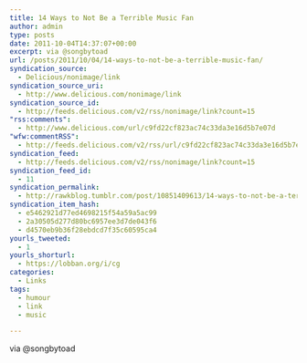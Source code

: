 ```yaml
---
title: 14 Ways to Not Be a Terrible Music Fan
author: admin
type: posts
date: 2011-10-04T14:37:07+00:00
excerpt: via @songbytoad
url: /posts/2011/10/04/14-ways-to-not-be-a-terrible-music-fan/
syndication_source:
  - Delicious/nonimage/link
syndication_source_uri:
  - http://www.delicious.com/nonimage/link
syndication_source_id:
  - http://feeds.delicious.com/v2/rss/nonimage/link?count=15
"rss:comments":
  - http://www.delicious.com/url/c9fd22cf823ac74c33da3e16d5b7e07d
"wfw:commentRSS":
  - http://feeds.delicious.com/v2/rss/url/c9fd22cf823ac74c33da3e16d5b7e07d
syndication_feed:
  - http://feeds.delicious.com/v2/rss/nonimage/link?count=15
syndication_feed_id:
  - 11
syndication_permalink:
  - http://rawkblog.tumblr.com/post/10851409613/14-ways-to-not-be-a-terrible-music-fan
syndication_item_hash:
  - e5462921d77ed4698215f54a59a5ac99
  - 2a30505d277d80bc6957ee3d7de043f6
  - d4570eb9b36f28ebdcd7f35c60595ca4
yourls_tweeted:
  - 1
yourls_shorturl:
  - https://lobban.org/i/cg
categories:
  - Links
tags:
  - humour
  - link
  - music

---
```

via @songbytoad
